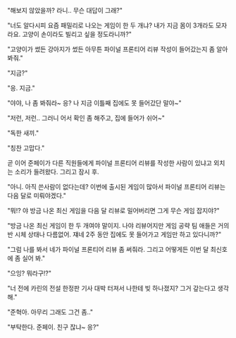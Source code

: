 "해보지 않았을까? 라니.. 무슨 대답이 그래?"

"너도 알다시피 요즘 패밀리로 나오는 게임이 한 두 개냐? 내가 지금 몸이 3개라도 모자라요. 고양이 손이라도 빌리고 싶을 정도라니까?"

"고양이가 썼든 강아지가 썼든 아무튼 파이널 프론티어 리뷰 작성이 들어갔는지 좀 알아봐줘."

"지금?"

"응. 지금."

"야야, 나 좀 봐줘라~ 응? 나 지금 이틀째 집에도 못 들어갔단 말야~"

"저런, 저런.. 그러니 어서 확인 좀 해주고, 집에 들어가 쉬어~"

"독한 새끼."

"칭찬 고맙다."

곧 이어 준페이가 다른 직원들에게 파이널 프론티어 리뷰를 작성한 사람이 있냐고 외치는 소리가 들려왔다. 그리고 잠시 후.

"아니. 아직 쓴사람이 없다는데? 이번에 출시된 게임이 많아서 파이널 프론티어 리뷰는 다음 달로 미뤄야겠다."

"뭐!? 야 방금 나온 최신 게임을 다음 달 리뷰로 밀어버리면 그게 무슨 게임 잡지야?"

"방금 나온 최신 게임이 한 두 개여야 말이지. 나야 리뷰어지만 게임 공략 팀 애들은 거의 반 시체 상태나 다름없어. 쟤네 2주 동안 집에도 못 들어가고 게임만 하고 있다니까?"

"그럼 나를 봐서 네가 파이널 프론티어 리뷰 좀 써줘라. 그리고 어떻게든 이번 달 최신호에 좀 실어 봐."

"으잉? 뭐라구!?"

"너 전에 카린의 전설 한정판 기사 대박 터져서 나한테 빚 하나졌지? 그거 갚는다고 생각해."

"준혁아. 아무리 그래도 그건 좀.."

"부탁한다. 준페이. 친구 잖냐~ 응?"